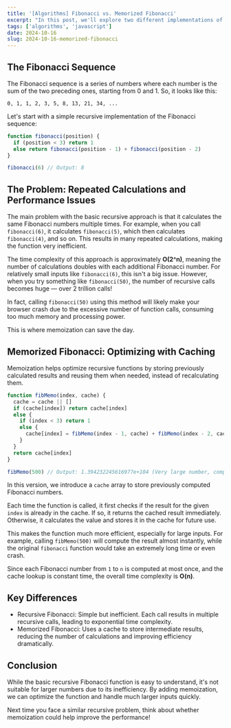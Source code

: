 ```yaml
---
title: '[Algorithms] Fibonacci vs. Memorized Fibonacci'
excerpt: "In this post, we'll explore two different implementations of the Fibonacci sequence: the classic recursive version and an optimized version using memoization. Both methods generate the same result, but their efficiency is quite different, especially when dealing with large numbers."
tags: ['algorithms', 'javascript']
date: 2024-10-16
slug: 2024-10-16-memorized-fibonacci
---
```


## The Fibonacci Sequence

The Fibonacci sequence is a series of numbers where each number is the sum of the two preceding ones, starting from 0 and 1. So, it looks like this:

```plaintext
0, 1, 1, 2, 3, 5, 8, 13, 21, 34, ...
```

Let's start with a simple recursive implementation of the Fibonacci sequence:

```javascript
function fibonacci(position) {
  if (position < 3) return 1
  else return fibonacci(position - 1) + fibonacci(position - 2)
}

fibonacci(6) // Output: 8
```

## The Problem: Repeated Calculations and Performance Issues

The main problem with the basic recursive approach is that it calculates the same Fibonacci numbers multiple times. For example, when you call `fibonacci(6)`, it calculates `fibonacci(5)`, which then calculates `fibonacci(4)`, and so on. This results in many repeated calculations, making the function very inefficient.

The time complexity of this approach is approximately **O(2^n)**, meaning the number of calculations doubles with each additional Fibonacci number. For relatively small inputs like `fibonacci(6)`, this isn't a big issue. However, when you try something like `fibonacci(50)`, the number of recursive calls becomes huge — over 2 trillion calls!

In fact, calling `fibonacci(50)` using this method will likely make your browser crash due to the excessive number of function calls, consuming too much memory and processing power.

This is where memoization can save the day.

## Memorized Fibonacci: Optimizing with Caching

Memoization helps optimize recursive functions by storing previously calculated results and reusing them when needed, instead of recalculating them.

```javascript
function fibMemo(index, cache) {
  cache = cache || []
  if (cache[index]) return cache[index]
  else {
    if (index < 3) return 1
    else {
      cache[index] = fibMemo(index - 1, cache) + fibMemo(index - 2, cache)
    }
  }
  return cache[index]
}

fibMemo(500) // Output: 1.394232245616977e+104 (Very large number, computed quickly)
```

In this version, we introduce a `cache` array to store previously computed Fibonacci numbers.

Each time the function is called, it first checks if the result for the given `index` is already in the cache. If so, it returns the cached result immediately. Otherwise, it calculates the value and stores it in the cache for future use.

This makes the function much more efficient, especially for large inputs. For example, calling `fibMemo(500)` will compute the result almost instantly, while the original `fibonacci` function would take an extremely long time or even crash.

Since each Fibonacci number from `1` to `n` is computed at most once, and the cache lookup is constant time, the overall time complexity is **O(n)**.

## Key Differences

- Recursive Fibonacci: Simple but inefficient. Each call results in multiple recursive calls, leading to exponential time complexity.
- Memorized Fibonacci: Uses a cache to store intermediate results, reducing the number of calculations and improving efficiency dramatically.

## Conclusion

While the basic recursive Fibonacci function is easy to understand, it's not suitable for larger numbers due to its inefficiency. By adding memoization, we can optimize the function and handle much larger inputs quickly.

Next time you face a similar recursive problem, think about whether memoization could help improve the performance!
